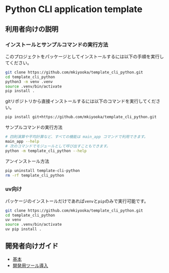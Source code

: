 # Python CLI application template

## 利用者向けの説明

### インストールとサンプルコマンドの実行方法

このプロジェクトをパッケージとしてインストールするには以下の手順を実行してください。

```sh
git clone https://github.com/mkiyooka/template_cli_python.git
cd template_cli_python
python3 -m venv .venv
source .venv/bin/activate
pip install .
```

gitリポジトリから直接インストールするには以下のコマンドを実行してください。

```sh
pip install git+https://github.com/mkiyooka/template_cli_python.git
```

サンプルコマンドの実行方法

```sh
# 四則演算や平均計算など、すべての機能は main_app コマンドで利用できます。
main_app --help
# 次のコマンドでモジュールとして呼び出すこともできます。
python -m template_cli_python --help
```

アンインストール方法

```sh
pip uninstall template-cli-python
rm -rf template_cli_python
```

### uv向け

パッケージのインストールだけであれば`venv`と`pip`のみで実行可能です。

```sh
git clone https://github.com/mkiyooka/template_cli_python.git
cd template_cli_python
uv venv
source .venv/bin/activate
uv pip install .
```

## 開発者向けガイド

- [基本](docs/development-guide-basic.md)
- [開発用ツール導入](docs/development-guide-tools.md)
